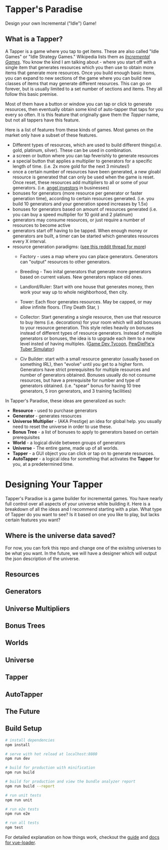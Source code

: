 # Tapper's Paradise
Design your own Incremental ("Idle") Game!

## What is a Tapper?

A Tapper is a game where you tap to get items. These are also called "Idle Games" or "Idle Strategy Games." Wikipedia lists them as [_Incremental Games_](https://en.wikipedia.org/wiki/Incremental_game). You know the kind I am talking about - where you start off with a single item that generates resources which you then use to obtain more items that generate more resources. Once you build enough basic items, you can expand to new sections of the game where you can build new classes of items that may generate different resources. This can go on forever, but is usually limited to a set number of sections and items. They all follow this basic premise.

Most of them have a button or window you can tap or click to generate resources, then eventually obtain some kind of auto-tapper that taps for you every so often. It is this feature that originally gave them the _Tapper_ name, but not all tappers have this feature.

Here is a list of features from these kinds of games. Most games on the market only have a subset of these features.

* Different types of resources, which are used to build different things(i.e. gold, platinum, silver). These can be used in combination.
* a screen or button where you can tap feverishly to generate resources
* a special button that applies a multiplier to generators for a specific length of time. (i.e. 2x more gold for the next 3 minutes!)
* once a certain number of resources have been generated, a new gloabl resource is generated that can only be used when the game is reset. Once reset, these resources add multipliers to all or some of your generators. (i.e. [angel investors](https://en.wikipedia.org/wiki/Angel_investor) in businesses)
* bonuses for generators (more resource per generator or faster generation time), according to certain resources generated. (i.e. you build 10 generators and your generation speed increases by 1.5x)
* bonuses for generators based on amount of resources generated (i.e. you can buy a speed multiplier for 10 gold and 2 platinum)
* generators may consume resources, or just require a number of resources to become active
* generators start off having to be tapped. When enough money or generators are built, a timer can be started which generates resources every X interval.
* resource generation paradigms: ([see this reddit thread for more](https://www.reddit.com/r/incremental_games/comments/6jfuxq/list_of_incremental_games_by_archetype/))
  * Factory - uses a map where you can place generators. Generators can "output" resources to other generators.
  * Breeding - Two inital generators that generate more generators based on current values. New generators replace old ones.
  * Landlord/Ruler: Start with one house that generates money, then work your way up to whole neighborhood, then city.
  * Tower: Each floor generates resources. May be capped, or may allow infinite floors. (Tiny Death Star, )
  * Collector: Start generating a single resource, then use that resource to buy items (i.e. decorations) for your room which will add bonuses to your resource generation. This style relies heavily on bonuses instead of different types of resource generators. Instead of multiple generators or bonuses, the idea is to upgrade each item to a new level insted of having multiples. ([Game Dev Tycoon](http://www.greenheartgames.com/app/game-dev-tycoon/), [PewDiePie's Tuber Simulator](https://play.google.com/store/apps/details?id=com.outerminds.tubular&hl=en))

  * Civ Builder: start with a small resource generator (usually based on something IRL), then "evolve" until you get to a higher form. Generators have strict prerequisites for multiple resources and number of generators obtained. Bonuses usually do not consume resources, but have a prerequisite for number and type of generators obtained. (i.e. "spear" bonus for having 10 tree generators, 5 iron generators, and 3 training facilities)

In Tapper's Paradise, these ideas are generalized as such:

* **Resource** - used to purchase generators
* **Generator** - generates resources
* **Universe Multiplier** - (AKA Prestige) an idea for global help. you usually need to reset the universe in order to use these.
* **Bonus Tree** - a list of bonuses to apply to generators based on certain prerequisites
* **World** - a logical divide between groups of generators
* **Universe** - The entire game, made up of all worlds.
* **Tapper** - a GUI object you can click or tap on to generate resources.
* **AutoTapper** - a logical idea for something that activates the **Tapper** for you, at a predetermined time.

# Designing Your Tapper
Tapper's Paradise is a game builder for incremental games. You have nearly full control over all aspects of your universe while building it. Here is a breakdown of all the ideas and I recommend starting with a plan. What type of Tapper do you want to see? Is it based on one you like to play, but lacks certain features you want?

## Where is the universe data saved?
For now, you can fork this repo and change one of the exisitng universes to be what you want. In the future, we will have a designer which will output the json description of the universe.

## Resources
## Generators

## Universe Multipliers

## Bonus Trees

## Worlds

## Universe

## Tapper

## AutoTapper

## The Future

## Build Setup

``` bash
# install dependencies
npm install

# serve with hot reload at localhost:8080
npm run dev

# build for production with minification
npm run build

# build for production and view the bundle analyzer report
npm run build --report

# run unit tests
npm run unit

# run e2e tests
npm run e2e

# run all tests
npm test
```

For detailed explanation on how things work, checkout the [guide](http://vuejs-templates.github.io/webpack/) and [docs for vue-loader](http://vuejs.github.io/vue-loader).
